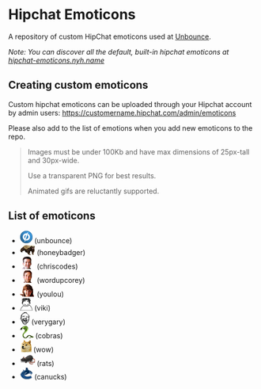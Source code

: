 # Hipchat Emoticons

A repository of custom HipChat emoticons used at [Unbounce](http://unbounce.com).

*Note: You can discover all the default, built-in hipchat emoticons at [hipchat-emoticons.nyh.name](http://hipchat-emoticons.nyh.name/)*

## Creating custom emoticons

Custom hipchat emoticons can be uploaded through your Hipchat account by admin users: https://customername.hipchat.com/admin/emoticons

Please also add to the list of emotions when you add new emoticons to the repo.

> Images must be under 100Kb and have max dimensions of 25px-tall and 30px-wide.
>
> Use a transparent PNG for best results.
>
> Animated gifs are reluctantly supported.

List of emoticons
-----------------

* ![unbounce](emoticons/unbounce.png)			(unbounce)
* ![honeybadger](emoticons/honeybadger.png)	(honeybadger)
* ![chriscodes](emoticons/chriscodes.png)		(chriscodes)
* ![wordupcorey](emoticons/wordupcorey.png)	(wordupcorey)
* ![yolou](emoticons/yolou.png)					(youlou)
* ![vivi](emoticons/vivi.png)					(viki)
* ![verygary](emoticons/verygary.png)			(verygary)
* ![cobras](emoticons/cobras.png)				(cobras)
* ![wow](emoticons/wow.png)						(wow)
* ![rats](emoticons/rats.png)					(rats)
* ![canucks](emoticons/canucks.png)			(canucks)
